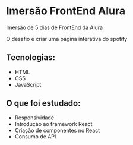 # Imersão FrontEnd Alura

Imersão de 5 dias de FrontEnd da Alura

O desafio é criar uma página interativa do spotify

## Tecnologias: 

- HTML
- CSS
- JavaScript


## O que foi estudado:

- Responsividade
- Introdução ao framework React
- Criação de componentes no React
- Consumo de API
  
